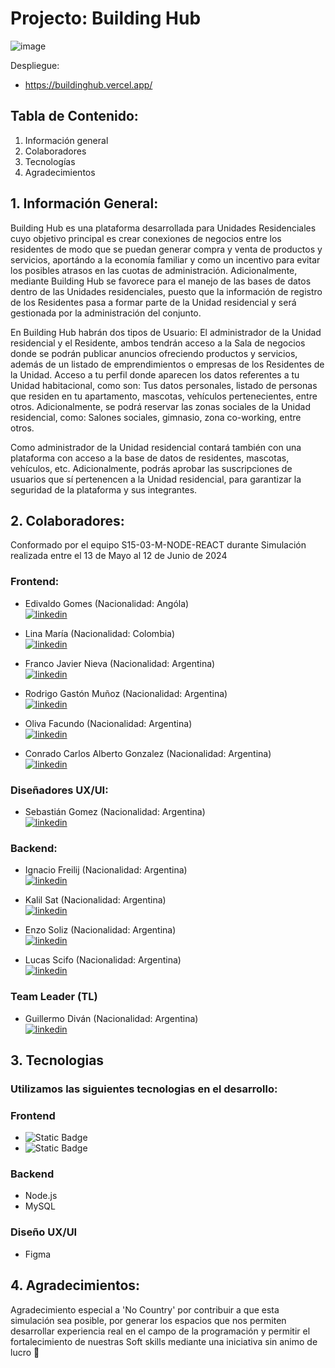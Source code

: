 # Projecto: Building Hub
![image](https://github.com/No-Country/s15-03-m-node-react/assets/66230572/f1ca7b8d-e475-49d4-8748-80acdf7435a1)




Despliegue: 
- https://buildinghub.vercel.app/

## Tabla de Contenido:
1. Información general
2. Colaboradores
3. Tecnologías
4. Agradecimientos


## 1. Información General: 

Building Hub es una plataforma desarrollada para Unidades Residenciales cuyo objetivo principal es crear conexiones de negocios entre los residentes de modo que se puedan generar compra y venta de productos y servicios, aportándo a la economía familiar y como un incentivo para evitar los posibles atrasos en las cuotas de administración. Adicionalmente, mediante Building Hub se favorece para el manejo de las bases de datos dentro de las Unidades residenciales, puesto que la información de registro de los Residentes pasa a formar parte de la Unidad residencial y será gestionada por la administración del conjunto. <br> 

En Building Hub habrán dos tipos de Usuario: El administrador de la Unidad residencial y el Residente, ambos tendrán acceso a la Sala de negocios donde se podrán publicar anuncios ofreciendo productos y servicios, además de un listado de emprendimientos o empresas de los Residentes de la Unidad. Acceso a tu perfil donde aparecen los datos referentes a tu Unidad habitacional, como son: Tus datos personales, listado de personas que residen en tu apartamento, mascotas, vehículos pertenecientes, entre otros. Adicionalmente, se podrá reservar las zonas sociales de la Unidad residencial, como: Salones sociales, gimnasio, zona co-working, entre otros. <br> 

Como administrador de la Unidad residencial contará también con una plataforma con acceso a la base de datos de residentes, mascotas, vehículos, etc. Adicionalmente, podrás aprobar las suscripciones de usuarios que sí pertenencen a la Unidad residencial, para garantizar la seguridad de la plataforma y sus integrantes. <br> 



## 2. Colaboradores: 

Conformado por el equipo S15-03-M-NODE-REACT durante Simulación realizada entre el 13 de Mayo al 12 de Junio de 2024 

### Frontend:

- Edivaldo Gomes (Nacionalidad: Angóla) <br> [![linkedin](https://img.shields.io/badge/linkedin-0A66C2?style=for-the-badge&logo=linkedin&logoColor=white)](https://www.linkedin.com/)

- Lina María (Nacionalidad: Colombia) <br> [![linkedin](https://img.shields.io/badge/linkedin-0A66C2?style=for-the-badge&logo=linkedin&logoColor=white)](https://www.linkedin.com/in/lina-mar%C3%ADa-cardona-giraldo)

- Franco Javier Nieva (Nacionalidad: Argentina) <br> [![linkedin](https://img.shields.io/badge/linkedin-0A66C2?style=for-the-badge&logo=linkedin&logoColor=white)](https://www.linkedin.com/in/francojnieva/)

- Rodrigo Gastón Muñoz (Nacionalidad: Argentina) <br> [![linkedin](https://img.shields.io/badge/linkedin-0A66C2?style=for-the-badge&logo=linkedin&logoColor=white)](https://www.linkedin.com/in/rodrigo-muñoz-389825223/)

- Oliva Facundo (Nacionalidad: Argentina) <br> [![linkedin](https://img.shields.io/badge/linkedin-0A66C2?style=for-the-badge&logo=linkedin&logoColor=white)](https://www.linkedin.com/in/facundo-oliva-0999bb252)

- Conrado Carlos Alberto Gonzalez (Nacionalidad: Argentina) <br> [![linkedin](https://img.shields.io/badge/linkedin-0A66C2?style=for-the-badge&logo=linkedin&logoColor=white)](https://www.linkedin.com/)
    

### Diseñadores UX/UI:

- Sebastián Gomez (Nacionalidad: Argentina) <br> [![linkedin](https://img.shields.io/badge/linkedin-0A66C2?style=for-the-badge&logo=linkedin&logoColor=white)](https://www.linkedin.com/in/sebasr-gomez90/)


### Backend:

- Ignacio Freilij (Nacionalidad: Argentina) <br> [![linkedin](https://img.shields.io/badge/linkedin-0A66C2?style=for-the-badge&logo=linkedin&logoColor=white)](https://www.linkedin.com/in/ignacio-freilij/)

- Kalil Sat (Nacionalidad: Argentina) <br> [![linkedin](https://img.shields.io/badge/linkedin-0A66C2?style=for-the-badge&logo=linkedin&logoColor=white)](https://www.linkedin.com/)

- Enzo Soliz (Nacionalidad: Argentina) <br> [![linkedin](https://img.shields.io/badge/linkedin-0A66C2?style=for-the-badge&logo=linkedin&logoColor=white)](https://www.linkedin.com/)

- Lucas Scifo (Nacionalidad: Argentina) <br> [![linkedin](https://img.shields.io/badge/linkedin-0A66C2?style=for-the-badge&logo=linkedin&logoColor=white)](https://www.linkedin.com/)

### Team Leader (TL)

- Guillermo Diván (Nacionalidad: Argentina)  <br> [![linkedin](https://img.shields.io/badge/linkedin-0A66C2?style=for-the-badge&logo=linkedin&logoColor=white)](https://www.linkedin.com/in/guillermo-divan/)
  

## 3. Tecnologias
### Utilizamos las siguientes tecnologias en el desarrollo:

### Frontend
- ![Static Badge](https://img.shields.io/badge/ReactJS-black?logo=REACT)
- ![Static Badge](https://img.shields.io/badge/Tailwindcss-black?logo=Tailwindcss)

### Backend
- Node.js
- MySQL

### Diseño UX/UI
- Figma

## 4. Agradecimientos:

Agradecimiento especial a 'No Country' por contribuir a que esta simulación sea posible, por generar los espacios que nos permiten desarrollar experiencia real en el campo de la programación y permitir el fortalecimiento de nuestras Soft skills mediante una iniciativa sin animo de lucro :raised_hands:

